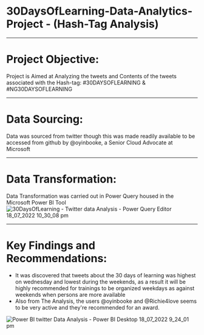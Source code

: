 # 30DaysOfLearning-Data-Analytics-Project - (Hash-Tag Analysis)

-----
# Project Objective:
Project is Aimed at Analyzing the tweets and Contents of the tweets associated with the Hash-tag: #30DAYSOFLEARNING & #NG30DAYSOFLEARNING

-----
# Data Sourcing:
Data was sourced from twitter though this was made readily available to be accessed from github by @oyinbooke, a Senior Cloud Advocate at Microsoft

-----
# Data Transformation:
Data Transformation was carried out in Power Query housed in the Microsoft Power BI Tool
![30DaysOfLearning - Twitter data Analysis - Power Query Editor 18_07_2022 10_30_08 pm](https://user-images.githubusercontent.com/107093714/179624932-1af40bca-ce34-46a6-a180-811921e87039.png)

----
# Key Findings and Recommendations:
 - It was discovered that tweets about the 30 days of learning was highest on wednesday and lowest during the weekends, as a result it will be highly recommended for trainings to be organized weekdays as against weekends when persons are more available
 - Also from The Analysis, the users @oyinbooke and @Richie4love seems to be very active and they're recommended for an award. 
   
![Power BI twitter Data Analysis - Power BI Desktop 18_07_2022 9_24_01 pm](https://user-images.githubusercontent.com/107093714/179625661-01ab1d73-d21e-4bd0-936c-96d606159b02.png)

